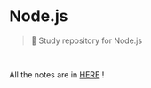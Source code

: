# Node.js
>  :pencil: Study repository for Node.js

<br>

All the notes are in [HERE](https://github.com/chloe-codes1/TIL/tree/master/Node.js/Node.js_101) !

<br>